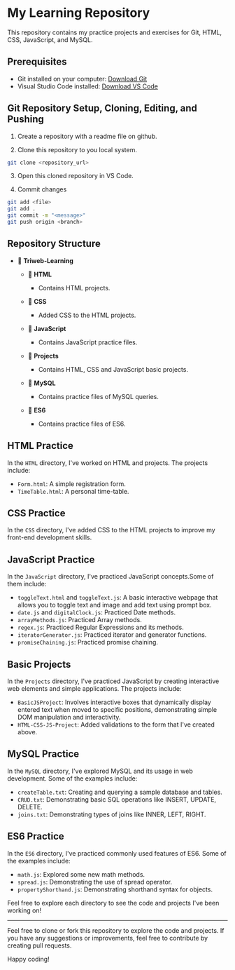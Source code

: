 # My Learning Repository

This repository contains my practice projects and exercises for Git, HTML, CSS, JavaScript, and MySQL.

## Prerequisites

- Git installed on your computer: [Download Git](https://git-scm.com/downloads)
- Visual Studio Code installed: [Download VS Code](https://code.visualstudio.com/)

## Git Repository Setup, Cloning, Editing, and Pushing
1. Create a repository with a readme file on github.

2. Clone this repository to you local system.
```bash
git clone <repository_url>
```
3. Open this cloned repository in VS Code.

4. Commit changes
```bash
git add <file>
git add .
git commit -m "<message>"
git push origin <branch>
```

## Repository Structure
- 📂 **Triweb-Learning**
  - 📂 **HTML**
    - Contains HTML projects.

  - 📂 **CSS**
    - Added CSS to the HTML projects.
  
  - 📂 **JavaScript**
    - Contains JavaScript practice files.
  
  - 📂 **Projects**
    - Contains HTML, CSS and JavaScript basic projects.
  
  - 📂 **MySQL**
    - Contains practice files of MySQL queries.

  - 📂 **ES6**
    - Contains practice files of ES6.

## HTML Practice

In the `HTML` directory, I've worked on  HTML and projects. The projects include:
  
- `Form.html`: A simple registration form.
- `TimeTable.html`: A personal time-table.

## CSS Practice

In the `CSS` directory, I've added CSS to the  HTML projects to improve my front-end development skills.
  
## JavaScript Practice

In the `JavaScript` directory, I've practiced JavaScript concepts.Some of them include:
  
- `toggleText.html` and `toggleText.js`: A basic interactive webpage that allows you to toggle text and image and add text using prompt box.
- `date.js` and `digitalClock.js`: Practiced Date methods.
- `arrayMethods.js`: Practiced Array methods.
- `regex.js`: Practiced Regular Expressions and its methods.
- `iteratorGenerator.js`: Practiced iterator and generator functions.
- `promiseChaining.js`: Practiced promise chaining.

## Basic Projects
In the `Projects` directory, I've practiced JavaScript by creating interactive web elements and simple applications. The projects include:
  
- `BasicJSProject`: Involves interactive boxes that dynamically display entered text when moved to specific positions, demonstrating simple DOM manipulation and interactivity.
- `HTML-CSS-JS-Project`: Added validations to the form that I've created above.

## MySQL Practice
In the `MySQL` directory, I've explored MySQL and its usage in web development. Some of the examples include:
  
- `createTable.txt`: Creating and querying a sample database and tables.
- `CRUD.txt`: Demonstrating basic SQL operations like INSERT, UPDATE, DELETE.
- `joins.txt`: Demonstrating types of joins like INNER, LEFT, RIGHT.

## ES6 Practice
In the `ES6` directory, I've practiced commonly used features of ES6. Some of the examples include:
  
- `math.js`: Explored some new math methods.
- `spread.js`: Demonstrating the use of spread operator.
- `propertyShorthand.js`: Demonstrating shorthand syntax for objects.

Feel free to explore each directory to see the code and projects I've been working on!

---

Feel free to clone or fork this repository to explore the code and projects. If you have any suggestions or improvements, feel free to contribute by creating pull requests.

Happy coding!

